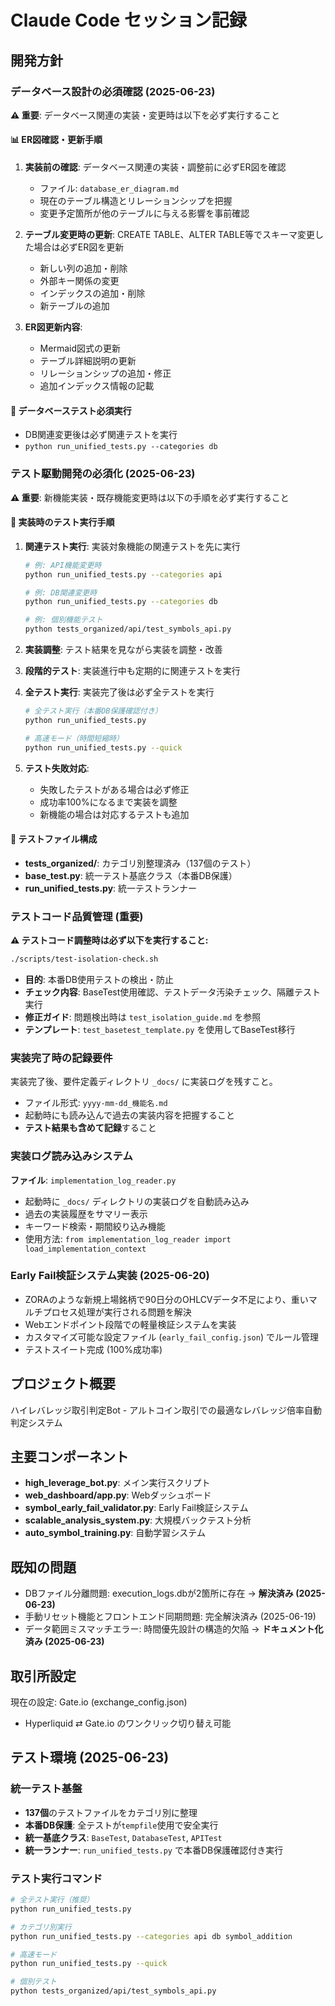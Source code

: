 # Claude Code セッション記録

## 開発方針

### データベース設計の必須確認 (2025-06-23)
**⚠️ 重要**: データベース関連の実装・変更時は以下を必ず実行すること

#### 📊 ER図確認・更新手順
1. **実装前の確認**: データベース関連の実装・調整前に必ずER図を確認
   - ファイル: `database_er_diagram.md`
   - 現在のテーブル構造とリレーションシップを把握
   - 変更予定箇所が他のテーブルに与える影響を事前確認

2. **テーブル変更時の更新**: CREATE TABLE、ALTER TABLE等でスキーマ変更した場合は必ずER図を更新
   - 新しい列の追加・削除
   - 外部キー関係の変更
   - インデックスの追加・削除
   - 新テーブルの追加

3. **ER図更新内容**:
   - Mermaid図式の更新
   - テーブル詳細説明の更新
   - リレーションシップの追加・修正
   - 追加インデックス情報の記載

#### 🧪 データベーステスト必須実行
- DB関連変更後は必ず関連テストを実行
- `python run_unified_tests.py --categories db`

### テスト駆動開発の必須化 (2025-06-23)
**⚠️ 重要**: 新機能実装・既存機能変更時は以下の手順を必ず実行すること

#### 🔄 実装時のテスト実行手順
1. **関連テスト実行**: 実装対象機能の関連テストを先に実行
   ```bash
   # 例: API機能変更時
   python run_unified_tests.py --categories api
   
   # 例: DB関連変更時  
   python run_unified_tests.py --categories db
   
   # 例: 個別機能テスト
   python tests_organized/api/test_symbols_api.py
   ```

2. **実装調整**: テスト結果を見ながら実装を調整・改善

3. **段階的テスト**: 実装進行中も定期的に関連テストを実行

4. **全テスト実行**: 実装完了後は必ず全テストを実行
   ```bash
   # 全テスト実行（本番DB保護確認付き）
   python run_unified_tests.py
   
   # 高速モード（時間短縮時）
   python run_unified_tests.py --quick
   ```

5. **テスト失敗対応**: 
   - 失敗したテストがある場合は必ず修正
   - 成功率100%になるまで実装を調整
   - 新機能の場合は対応するテストも追加

#### 🧪 テストファイル構成
- **tests_organized/**: カテゴリ別整理済み（137個のテスト）
- **base_test.py**: 統一テスト基底クラス（本番DB保護）
- **run_unified_tests.py**: 統一テストランナー

### テストコード品質管理 (重要)
**⚠️ テストコード調整時は必ず以下を実行すること:**
```bash
./scripts/test-isolation-check.sh
```
- **目的**: 本番DB使用テストの検出・防止
- **チェック内容**: BaseTest使用確認、テストデータ汚染チェック、隔離テスト実行
- **修正ガイド**: 問題検出時は `test_isolation_guide.md` を参照
- **テンプレート**: `test_basetest_template.py` を使用してBaseTest移行

### 実装完了時の記録要件
実装完了後、要件定義ディレクトリ `_docs/` に実装ログを残すこと。
- ファイル形式: `yyyy-mm-dd_機能名.md`
- 起動時にも読み込んで過去の実装内容を把握すること
- **テスト結果も含めて記録**すること

### 実装ログ読み込みシステム
**ファイル**: `implementation_log_reader.py`
- 起動時に `_docs/` ディレクトリの実装ログを自動読み込み
- 過去の実装履歴をサマリー表示
- キーワード検索・期間絞り込み機能
- 使用方法: `from implementation_log_reader import load_implementation_context`

### Early Fail検証システム実装 (2025-06-20)
- ZORAのような新規上場銘柄で90日分のOHLCVデータ不足により、重いマルチプロセス処理が実行される問題を解決
- Webエンドポイント段階での軽量検証システムを実装
- カスタマイズ可能な設定ファイル (`early_fail_config.json`) でルール管理
- テストスイート完成 (100%成功率)

## プロジェクト概要
ハイレバレッジ取引判定Bot - アルトコイン取引での最適なレバレッジ倍率自動判定システム

## 主要コンポーネント
- **high_leverage_bot.py**: メイン実行スクリプト
- **web_dashboard/app.py**: Webダッシュボード
- **symbol_early_fail_validator.py**: Early Fail検証システム
- **scalable_analysis_system.py**: 大規模バックテスト分析
- **auto_symbol_training.py**: 自動学習システム

## 既知の問題
- DBファイル分離問題: execution_logs.dbが2箇所に存在 → **解決済み (2025-06-23)**
- 手動リセット機能とフロントエンド同期問題: 完全解決済み (2025-06-19)
- データ範囲ミスマッチエラー: 時間優先設計の構造的欠陥 → **ドキュメント化済み (2025-06-23)**

## 取引所設定
現在の設定: Gate.io (exchange_config.json)
- Hyperliquid ⇄ Gate.io のワンクリック切り替え可能

## テスト環境 (2025-06-23)
### 統一テスト基盤
- **137個**のテストファイルをカテゴリ別に整理
- **本番DB保護**: 全テストが`tempfile`使用で安全実行
- **統一基底クラス**: `BaseTest`, `DatabaseTest`, `APITest`
- **統一ランナー**: `run_unified_tests.py` で本番DB保護確認付き実行

### テスト実行コマンド
```bash
# 全テスト実行（推奨）
python run_unified_tests.py

# カテゴリ別実行
python run_unified_tests.py --categories api db symbol_addition

# 高速モード
python run_unified_tests.py --quick

# 個別テスト
python tests_organized/api/test_symbols_api.py
```